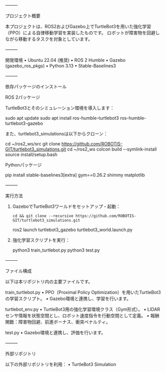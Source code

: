 ⸻

プロジェクト概要

本プロジェクトは、ROS2およびGazebo上でTurtleBot3を用いた強化学習（PPO）による自律移動学習を実装したものです。
ロボットが障害物を回避しながら移動するタスクを対象としています。

⸻

開発環境
	•	Ubuntu 22.04 (推奨)
	•	ROS 2 Humble
	•	Gazebo (gazebo_ros_pkgs)
	•	Python 3.13
	•	Stable-Baselines3

⸻

依存パッケージのインストール

ROS 2パッケージ

TurtleBot3とそのシミュレーション環境を導入します：

sudo apt update
sudo apt install ros-humble-turtlebot3 ros-humble-turtlebot3-gazebo

また、turtlebot3_simulationsは以下からクローン：

cd ~/ros2_ws/src
git clone https://github.com/ROBOTIS-GIT/turtlebot3_simulations.git
cd ~/ros2_ws
colcon build --symlink-install
source install/setup.bash

Pythonパッケージ

pip install stable-baselines3[extra] gym==0.26.2 shimmy matplotlib


⸻

実行方法

1.	GazeboでTurtleBot3ワールドをセットアップ・起動：
   
        cd && git clone --recursive https://github.com/ROBOTIS-GIT/turtlebot3_simulations.git
	ros2 launch turtlebot3_gazebo turtlebot3_world.launch.py

3.	強化学習スクリプトを実行：

	python3 train_turtlebot.py
	python3 test.py


⸻

ファイル構成

以下は本リポジトリ内の主要ファイルです。

train_turtlebot.py
	•	PPO（Proximal Policy Optimization）を用いたTurtleBot3の学習スクリプト。
	•	Gazebo環境と連携し、学習を行います。

turtlebot_env.py
	•	TurtleBot3用の強化学習環境クラス（Gym形式）。
	•	LIDARセンサ情報を状態空間とし、ロボット速度指令を行動空間として定義。
	•	報酬関数：障害物回避、前進ボーナス、衝突ペナルティ。

test.py
	•	Gazebo環境と連携し、評価を行います。

⸻

外部リポジトリ

以下の外部リポジトリを利用：
	•	TurtleBot3 Simulation




